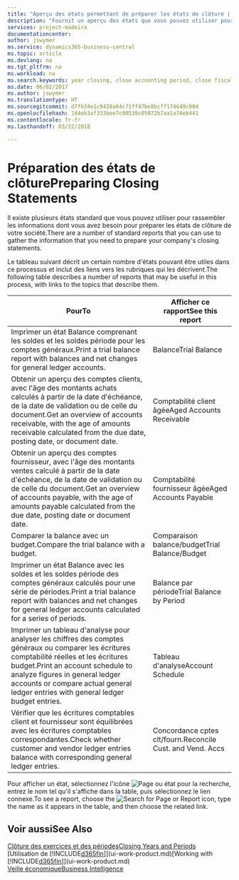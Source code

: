 ```yaml
---
title: "Aperçu des états permettant de préparer les états de clôture | Microsoft Docs"
description: "Fournit un aperçu des états que vous pouvez utiliser pour rassembler les informations pour préparer les états de clôture de votre société à la fin de l'année fiscale."
services: project-madeira
documentationcenter: 
author: jswymer
ms.service: dynamics365-business-central
ms.topic: article
ms.devlang: na
ms.tgt_pltfrm: na
ms.workload: na
ms.search.keywords: year closing, close accounting period, close fiscal year, aging, creditor payments, vendor payments, assets, liabilities, equity, analysis, reporting, financial report, business intelligence, BI, Power Bi, KPI
ms.date: 06/02/2017
ms.author: jswymer
ms.translationtype: HT
ms.sourcegitcommit: d7fb34e1c9428a64c71ff47be8bcff174649c00d
ms.openlocfilehash: 1d4eb3af333bee7c00539c85072b7aa1a74eb441
ms.contentlocale: fr-fr
ms.lasthandoff: 03/22/2018

---
```

# <a name="preparing-closing-statements"></a><span data-ttu-id="70719-103">Préparation des états de clôture</span><span class="sxs-lookup"><span data-stu-id="70719-103">Preparing Closing Statements</span></span>
<span data-ttu-id="70719-104">Il existe plusieurs états standard que vous pouvez utiliser pour rassembler les informations dont vous avez besoin pour préparer les états de clôture de votre société.</span><span class="sxs-lookup"><span data-stu-id="70719-104">There are a number of standard reports that you can use to gather the information that you need to prepare your company's closing statements.</span></span>

<span data-ttu-id="70719-105">Le tableau suivant décrit un certain nombre d'états pouvant être utiles dans ce processus et inclut des liens vers les rubriques qui les décrivent.</span><span class="sxs-lookup"><span data-stu-id="70719-105">The following table describes a number of reports that may be useful in this process, with links to the topics that describe them.</span></span>

| <span data-ttu-id="70719-106">Pour</span><span class="sxs-lookup"><span data-stu-id="70719-106">To</span></span> | <span data-ttu-id="70719-107">Afficher ce rapport</span><span class="sxs-lookup"><span data-stu-id="70719-107">See this report</span></span> |
| --- | --- |
| <span data-ttu-id="70719-108">Imprimer un état Balance comprenant les soldes et les soldes période pour les comptes généraux.</span><span class="sxs-lookup"><span data-stu-id="70719-108">Print a trial balance report with balances and net changes for general ledger accounts.</span></span> |<span data-ttu-id="70719-109">Balance</span><span class="sxs-lookup"><span data-stu-id="70719-109">Trial Balance</span></span> |
| <span data-ttu-id="70719-110">Obtenir un aperçu des comptes clients, avec l'âge des montants achats calculés à partir de la date d'échéance, de la date de validation ou de celle du document.</span><span class="sxs-lookup"><span data-stu-id="70719-110">Get an overview of accounts receivable, with the age of amounts receivable calculated from the due date, posting date, or document date.</span></span> |<span data-ttu-id="70719-111">Comptabilité client âgée</span><span class="sxs-lookup"><span data-stu-id="70719-111">Aged Accounts Receivable</span></span> |
| <span data-ttu-id="70719-112">Obtenir un aperçu des comptes fournisseur, avec l'âge des montants ventes calculé à partir de la date d'échéance, de la date de validation ou de celle du document.</span><span class="sxs-lookup"><span data-stu-id="70719-112">Get an overview of accounts payable, with the age of amounts payable calculated from the due date, posting date or document date.</span></span> |<span data-ttu-id="70719-113">Comptabilité fournisseur âgée</span><span class="sxs-lookup"><span data-stu-id="70719-113">Aged Accounts Payable</span></span> |
| <span data-ttu-id="70719-114">Comparer la balance avec un budget.</span><span class="sxs-lookup"><span data-stu-id="70719-114">Compare the trial balance with a budget.</span></span> |<span data-ttu-id="70719-115">Comparaison balance/budget</span><span class="sxs-lookup"><span data-stu-id="70719-115">Trial Balance/Budget</span></span> |
| <span data-ttu-id="70719-116">Imprimer un état Balance avec les soldes et les soldes période des comptes généraux calculés pour une série de périodes.</span><span class="sxs-lookup"><span data-stu-id="70719-116">Print a trial balance report with balances and net changes for general ledger accounts calculated for a series of periods.</span></span> |<span data-ttu-id="70719-117">Balance par période</span><span class="sxs-lookup"><span data-stu-id="70719-117">Trial Balance by Period</span></span> |
| <span data-ttu-id="70719-118">Imprimer un tableau d'analyse pour analyser les chiffres des comptes généraux ou comparer les écritures comptabilité réelles et les écritures budget.</span><span class="sxs-lookup"><span data-stu-id="70719-118">Print an account schedule to analyze figures in general ledger accounts or compare actual general ledger entries with general ledger budget entries.</span></span> |<span data-ttu-id="70719-119">Tableau d'analyse</span><span class="sxs-lookup"><span data-stu-id="70719-119">Account Schedule</span></span> |
| <span data-ttu-id="70719-120">Vérifier que les écritures comptables client et fournisseur sont équilibrées avec les écritures comptables correspondantes.</span><span class="sxs-lookup"><span data-stu-id="70719-120">Check whether customer and vendor ledger entries balance with corresponding general ledger entries.</span></span> |<span data-ttu-id="70719-121">Concordance cptes clt/fourn.</span><span class="sxs-lookup"><span data-stu-id="70719-121">Reconcile Cust. and Vend. Accs</span></span> |

<span data-ttu-id="70719-122">Pour afficher un état, sélectionnez l'icône ![Page ou état pour la recherche](media/ui-search/search_small.png "icône Page ou état pour la recherche"), entrez le nom tel qu'il s'affiche dans la table, puis sélectionnez le lien connexe.</span><span class="sxs-lookup"><span data-stu-id="70719-122">To see a report, choose the ![Search for Page or Report](media/ui-search/search_small.png "Search for Page or Report icon") icon, type the name as it appears in the table, and then choose the related link.</span></span>

## <a name="see-also"></a><span data-ttu-id="70719-123">Voir aussi</span><span class="sxs-lookup"><span data-stu-id="70719-123">See Also</span></span>
[<span data-ttu-id="70719-124">Clôture des exercices et des périodes</span><span class="sxs-lookup"><span data-stu-id="70719-124">Closing Years and Periods</span></span>](year-close-years-periods.md)  
<span data-ttu-id="70719-125">[Utilisation de [!INCLUDE[d365fin](includes/d365fin_md.md)]](ui-work-product.md)</span><span class="sxs-lookup"><span data-stu-id="70719-125">[Working with [!INCLUDE[d365fin](includes/d365fin_md.md)]](ui-work-product.md)</span></span>  
[<span data-ttu-id="70719-126">Veille économique</span><span class="sxs-lookup"><span data-stu-id="70719-126">Business Intelligence</span></span>](bi.md)

